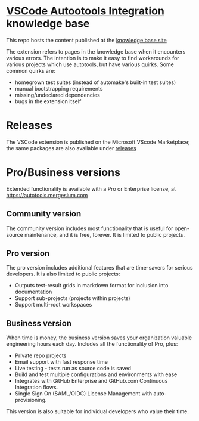 # [VSCode Autootools Integration](vscode://mergesium.autotools) knowledge base

This repo hosts the content published at the [knowledge base site](https://autotools.mergesium.com/kb)

The extension refers to pages in the knowledge base when it encounters various errors. The intention is to make it easy to find workarounds for various projects which use autotools, but have various quirks. Some common quirks are:
 * homegrown test suites (instead of automake's built-in test suites)
 * manual bootstrapping requirements
 * missing/undeclared dependencies
 * bugs in the extension itself

# Releases

 The VSCode extension is published on the Microsoft VScode Marketplace; the same packages are also available under [releases](releases)

# Pro/Business versions

Extended functionality is available with a Pro or Enterprise license, at https://autotools.mergesium.com

## Community version

 The community version includes most functionality that is useful for open-source maintenance, and it is free, forever. It is limited to public projects.
 
## Pro version

 The pro version includes additional features that are time-savers for serious developers. It is also limited to public projects:

   * Outputs test-result grids in markdown format for inclusion into documentation
   * Support sub-projects (projects within projects)
   * Support multi-root workspaces

## Business version

 When time is money, the business version saves your organization valuable engineering hours each day. Includes all the functionality of Pro, plus:

   * Private repo projects
   * Email support with fast response time
   * Live testing - tests run as source code is saved
   * Build and test multiple configurations and environments with ease
   * Integrates with GitHub Enterprise and GitHub.com Continuous Integration flows.
   * Single Sign On (SAML/OIDC) License Management with auto-provisioning.

This version is also suitable for individual developers who value their time.
